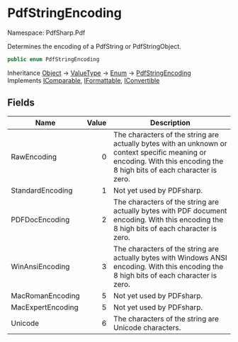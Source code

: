 # PdfStringEncoding

Namespace: PdfSharp.Pdf

Determines the encoding of a PdfString or PdfStringObject.

```csharp
public enum PdfStringEncoding
```

Inheritance [Object](https://docs.microsoft.com/en-us/dotnet/api/system.object) → [ValueType](https://docs.microsoft.com/en-us/dotnet/api/system.valuetype) → [Enum](https://docs.microsoft.com/en-us/dotnet/api/system.enum) → [PdfStringEncoding](./pdfsharp.pdf.pdfstringencoding)<br>
Implements [IComparable](https://docs.microsoft.com/en-us/dotnet/api/system.icomparable), [IFormattable](https://docs.microsoft.com/en-us/dotnet/api/system.iformattable), [IConvertible](https://docs.microsoft.com/en-us/dotnet/api/system.iconvertible)

## Fields

| Name | Value | Description |
| --- | --: | --- |
| RawEncoding | 0 | The characters of the string are actually bytes with an unknown or context specific meaning or encoding. With this encoding the 8 high bits of each character is zero. |
| StandardEncoding | 1 | Not yet used by PDFsharp. |
| PDFDocEncoding | 2 | The characters of the string are actually bytes with PDF document encoding. With this encoding the 8 high bits of each character is zero. |
| WinAnsiEncoding | 3 | The characters of the string are actually bytes with Windows ANSI encoding. With this encoding the 8 high bits of each character is zero. |
| MacRomanEncoding | 5 | Not yet used by PDFsharp. |
| MacExpertEncoding | 5 | Not yet used by PDFsharp. |
| Unicode | 6 | The characters of the string are Unicode characters. |
